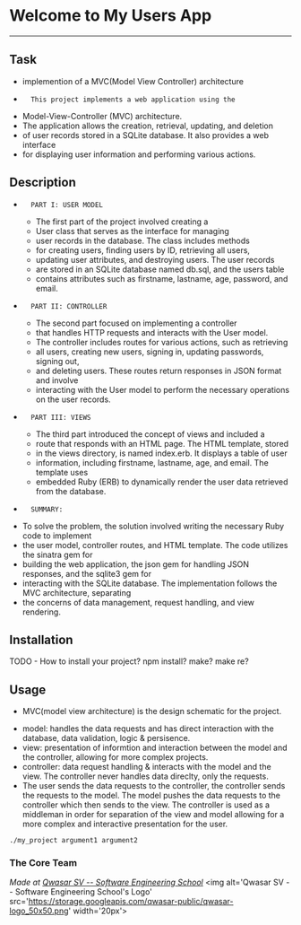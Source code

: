 # Welcome to My Users App
***

## Task

+ implemention of a MVC(Model View Controller) architecture
+       This project implements a web application using the 
- Model-View-Controller (MVC) architecture. 
- The application allows the creation, retrieval, updating, and deletion 
- of user records stored in a SQLite database. It also provides a web interface 
- for displaying user information and performing various actions.

## Description

+       PART I: USER MODEL
    - The first part of the project involved creating a 
    - User class that serves as the interface for managing 
    - user records in the database. The class includes methods 
    - for creating users, finding users by ID, retrieving all users, 
    - updating user attributes, and destroying users. The user records 
    - are stored in an SQLite database named db.sql, and the users table 
    - contains attributes such as firstname, lastname, age, password, and email.

+       PART II: CONTROLLER 
    - The second part focused on implementing a controller 
    - that handles HTTP requests and interacts with the User model. 
    - The controller includes routes for various actions, such as retrieving 
    - all users, creating new users, signing in, updating passwords, signing out, 
    - and deleting users. These routes return responses in JSON format and involve 
    - interacting with the User model to perform the necessary operations on the user records.

+       PART III: VIEWS
    - The third part introduced the concept of views and included a 
    - route that responds with an HTML page. The HTML template, stored 
    - in the views directory, is named index.erb. It displays a table of user 
    - information, including firstname, lastname, age, and email. The template uses 
    - embedded Ruby (ERB) to dynamically render the user data retrieved from the database.

+       SUMMARY: 
-  To solve the problem, the solution involved writing the necessary Ruby code to implement 
- the user model, controller routes, and HTML template. The code utilizes the sinatra gem for 
- building the web application, the json gem for handling JSON responses, and the sqlite3 gem for 
- interacting with the SQLite database. The implementation follows the MVC architecture, separating 
- the concerns of data management, request handling, and view rendering.


## Installation
TODO - How to install your project? npm install? make? make re?

## Usage

+ MVC(model view architecture) is the design schematic for the project. 
- model: handles the data requests and has direct interaction with the database, data validation, logic & persisence.
- view: presentation of informtion and interaction between the model and the controller, allowing for more complex projects.
- controller: data request handling & interacts with the model and the view. The controller never handles data direclty, only the requests.
- The user sends the data requests to the controller, the controller sends the requests to the model. The model pushes the data requests to the controller which then
  sends to the view. The controller is used as a middleman in order for separation of the view and model allowing for a more complex and interactive presentation for the user. 
```
./my_project argument1 argument2
```

### The Core Team


<span><i>Made at <a href='https://qwasar.io'>Qwasar SV -- Software Engineering School</a></i></span>
<span><img alt='Qwasar SV -- Software Engineering School's Logo' src='https://storage.googleapis.com/qwasar-public/qwasar-logo_50x50.png' width='20px'></span>
